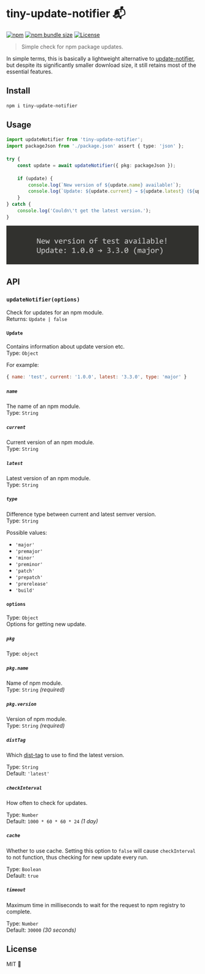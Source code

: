 # tiny-update-notifier 📬

[![npm][npm-version]][npm-link]
[![npm bundle size][bundle-size]][bundlephobia]
[![License][license]](./license)

> Simple check for npm package updates.

In simple terms, this is basically a lightweight alternative to [update-notifier](https://github.com/yeoman/update-notifier), but despite its significantly smaller download size, it still retains most of the essential features.

## Install

```bash
npm i tiny-update-notifier
```

## Usage

```ts
import updateNotifier from 'tiny-update-notifier';
import packageJson from './package.json' assert { type: 'json' };

try {
    const update = await updateNotifier({ pkg: packageJson });

    if (update) {
        console.log(`New version of ${update.name} available!`);
        console.log(`Update: ${update.current} → ${update.latest} (${update.type})`);
    }
} catch {
    console.log('Couldn\'t get the latest version.');
}
```

<img src="./.github/demo.png" alt="Example in terminal window">

## API

### `updateNotifier(options)`

Check for updates for an npm module.\
Returns: `Update | false`

#### `Update`

Contains information about update version etc.\
Type: `Object`

For example:
```js
{ name: 'test', current: '1.0.0', latest: '3.3.0', type: 'major' }
```

##### `name`

The name of an npm module.\
Type: `String`

##### `current`

Current version of an npm module.\
Type: `String`

##### `latest`

Latest version of an npm module.\
Type: `String`

##### `type`

Difference type between current and latest semver version.\
Type: `String`

Possible values:

* `'major'`
* `'premajor'`
* `'minor'`
* `'preminor'`
* `'patch'`
* `'prepatch'`
* `'prerelease'`
* `'build'`

#### `options`

Type: `Object`\
Options for getting new update.

##### `pkg`
Type: `object`

##### `pkg.name`

Name of npm module.\
Type: `String` _(required)_

##### `pkg.version`

Version of npm module.\
Type: `String` _(required)_

##### `distTag`

Which [dist-tag](https://docs.npmjs.com/adding-dist-tags-to-packages) to use to find the latest version.

Type: `String`\
Default: `'latest'`

##### `checkInterval`

How often to check for updates.

Type: `Number`\
Default: `1000 * 60 * 60 * 24` _(1 day)_

##### `cache`

Whether to use cache. Setting this option to `false` will cause `checkInterval` to not function, thus checking for new update every run.

Type: `Boolean`\
Default: `true`

##### `timeout`

Maximum time in milliseconds to wait for the request to npm registry to complete.

Type: `Number`\
Default: `30000` _(30 seconds)_

## License

MIT 💖

<!-- badges -->
[npm-link]: https://npmjs.com/package/tiny-update-notifier
[npm-version]: https://img.shields.io/npm/v/tiny-update-notifier?labelColor=000&color=57B759
[bundle-size]: https://img.shields.io/bundlephobia/min/tiny-update-notifier?labelColor=000&color=57B759
[bundlephobia]: https://bundlephobia.com/package/tiny-update-notifier
[license]: https://img.shields.io/npm/l/tiny-update-notifier?labelColor=000&color=57B759